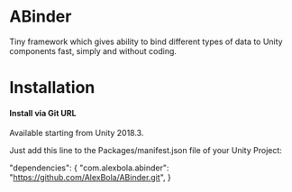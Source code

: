 # ABinder
Tiny framework which gives ability to bind different types of data to Unity components fast, simply and without coding.

# Installation

#### Install via Git URL

Available starting from Unity 2018.3.

Just add this line to the Packages/manifest.json file of your Unity Project:

"dependencies": {
    "com.alexbola.abinder": "https://github.com/AlexBola/ABinder.git",
}
